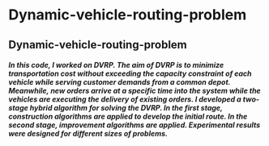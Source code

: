 # Dynamic-vehicle-routing-problem
## Dynamic-vehicle-routing-problem
##### In this code, I worked on DVRP. The aim of DVRP is to minimize transportation cost without exceeding the capacity constraint of each vehicle while serving customer demands from a common depot. Meanwhile, new orders arrive at a specific time into the system while the vehicles are executing the delivery of existing orders. I developed a two-stage hybrid algorithm for solving the DVRP. In the first stage, construction algorithms are applied to develop the initial route. In the second stage, improvement algorithms are applied. Experimental results were designed for different sizes of problems. 
